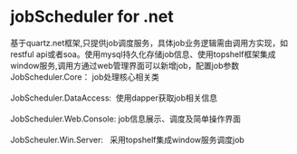 ﻿jobScheduler for .net
========
基于quartz.net框架,只提供job调度服务，具体job业务逻辑需由调用方实现，如restful api或者soa。使用mysql持久化存储job信息、使用topshelf框架集成window服务,调用方通过web管理界面可以新增job，配置job参数<br/>
JobScheduler.Core： job处理核心相关类
<br/><br/>
JobScheduler.DataAccess:  使用dapper获取job相关信息
<br/><br/>
JobScheduler.Web.Console: job信息展示、调度及简单操作界面
<br/><br/>
JobScheuler.Win.Server:   采用topshelf集成window服务调度job
